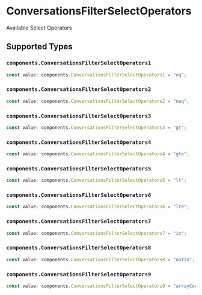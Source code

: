 # ConversationsFilterSelectOperators

Available Select Operators


## Supported Types

### `components.ConversationsFilterSelectOperators1`

```typescript
const value: components.ConversationsFilterSelectOperators1 = "eq";
```

### `components.ConversationsFilterSelectOperators2`

```typescript
const value: components.ConversationsFilterSelectOperators2 = "neq";
```

### `components.ConversationsFilterSelectOperators3`

```typescript
const value: components.ConversationsFilterSelectOperators3 = "gt";
```

### `components.ConversationsFilterSelectOperators4`

```typescript
const value: components.ConversationsFilterSelectOperators4 = "gte";
```

### `components.ConversationsFilterSelectOperators5`

```typescript
const value: components.ConversationsFilterSelectOperators5 = "lt";
```

### `components.ConversationsFilterSelectOperators6`

```typescript
const value: components.ConversationsFilterSelectOperators6 = "lte";
```

### `components.ConversationsFilterSelectOperators7`

```typescript
const value: components.ConversationsFilterSelectOperators7 = "in";
```

### `components.ConversationsFilterSelectOperators8`

```typescript
const value: components.ConversationsFilterSelectOperators8 = "notIn";
```

### `components.ConversationsFilterSelectOperators9`

```typescript
const value: components.ConversationsFilterSelectOperators9 = "arrayContains";
```


